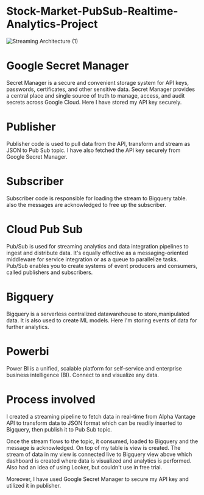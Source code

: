# Stock-Market-PubSub-Realtime-Analytics-Project


![Streaming Architecture (1)](https://user-images.githubusercontent.com/104515955/235704164-20334cb8-17af-4933-98e4-e0b3cc2c709a.JPG)


# Google Secret Manager 
 Secret Manager is a secure and convenient storage system for API keys, passwords, certificates, and other sensitive data. Secret Manager provides a central place and single source of truth to manage, access, and audit secrets across Google Cloud. Here I have stored my API key securely.

# Publisher 
 Publisher code is used to pull data from the API, transform and stream as JSON to Pub Sub topic. I have also fetched the API key securely from Google Secret Manager.

# Subscriber 
 Subscriber code is responsible for loading the stream to Bigquery table. also the messages are acknowledged to free up the subscriber.

# Cloud Pub Sub 
Pub/Sub is used for streaming analytics and data integration pipelines to ingest and distribute data. It's equally effective as a messaging-oriented middleware for service integration or as a queue to parallelize tasks. Pub/Sub enables you to create systems of event producers and consumers, called publishers and subscribers.
  

# Bigquery 
Bigquery is a serverless centralized datawarehouse to store,manipulated data. It is also used to create ML models. Here I'm storing events of data for further analytics. 

# Powerbi 
Power BI is a unified, scalable platform for self-service and enterprise business intelligence (BI). Connect to and visualize any data.


# Process involved
I created a streaming pipeline to fetch data in real-time from Alpha Vantage API to transform data to JSON format which can be readily inserted to Bigquery, then publish it to Pub Sub topic.

Once the stream flows to the topic, it consumed, loaded to Bigquery and the message is acknowledged. On top of my table is view is created. The stream of data in my view is connected live to Bigquery view above which dashboard is created where data is visualized and analytics is performed. Also had an idea of using Looker, but couldn't use in free trial.

Moreover, I have used  Google Secret Manager to secure my API key and utilized it in publisher. 



